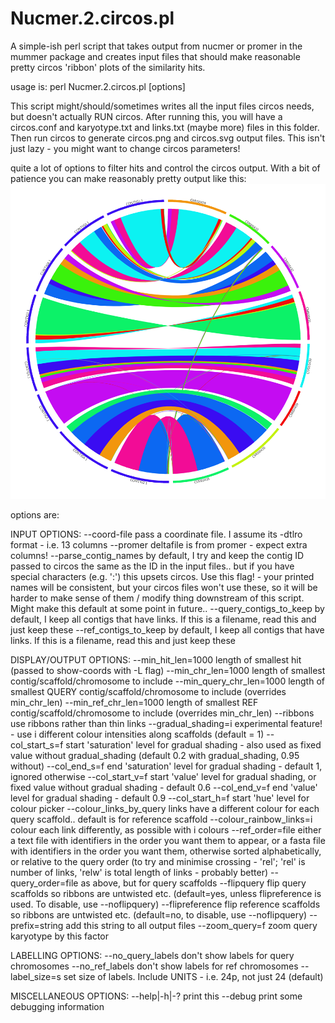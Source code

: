 # Nucmer.2.circos.pl

A simple-ish perl script that takes output from nucmer or promer in the mummer package and creates
input files that should make reasonable pretty circos 'ribbon' plots of the similarity hits.

usage is: perl Nucmer.2.circos.pl [options] <deltafile>

This script might/should/sometimes writes all the input files circos needs, but doesn't actually RUN circos. After running this, you will have a circos.conf and karyotype.txt and links.txt (maybe more) files in this folder. Then run circos to generate circos.png and circos.svg output files. This isn't just lazy - you might want to change circos parameters!

quite a lot of options to filter hits and control the circos output. With a bit of patience you can make reasonably pretty output like this:
![example plot](circos_example.png)

options are:

INPUT OPTIONS:
	--coord-file	pass a coordinate file. I assume its -dtlro format - i.e. 13 columns
	--promer	deltafile is from promer - expect extra columns!
	--parse_contig_names	by default, I try and keep the contig ID passed to circos the same as the ID in the input files.. but if you have special characters (e.g. ':') this upsets circos. Use this flag! - your printed names will be consistent, but your circos files won't use these, so it will  be harder to make sense of them / modify thing downstream of this script. Might make this default at some point in future..
	--query_contigs_to_keep	by default, I keep all contigs that have links. If this is a filename, read this and just keep these
	--ref_contigs_to_keep	by default, I keep all contigs that have links. If this is a filename, read this and just keep these

DISPLAY/OUTPUT OPTIONS:
	--min_hit_len=1000	length of smallest hit (passed to show-coords with -L flag)
	--min_chr_len=1000	length of smallest contig/scaffold/chromosome to include
	--min_query_chr_len=1000	length of smallest QUERY contig/scaffold/chromosome to include (overrides min_chr_len)
	--min_ref_chr_len=1000	length of smallest REF contig/scaffold/chromosome to include (overrides min_chr_len)
	--ribbons	use ribbons rather than thin links
	--gradual_shading=i	experimental feature! - use i different colour intensities along scaffolds (default = 1)
	--col_start_s=f	start 'saturation' level for gradual shading - also used as fixed value without gradual_shading (default 0.2 with gradual_shading, 0.95 without)
	--col_end_s=f	end 'saturation' level for gradual shading - default 1, ignored otherwise
	--col_start_v=f	start 'value' level for gradual shading, or fixed value without gradual shading - default 0.6
	--col_end_v=f	end 'value' level for gradual shading - default 0.9
	--col_start_h=f	start 'hue' level for colour picker
	--colour_links_by_query	links have a different colour for each query scaffold.. default is for reference scaffold
	--colour_rainbow_links=i	colour each link differently, as possible with i colours
	--ref_order=file	either a text file with identifiers in the order you want them to appear, or a fasta file with identifiers in the order you want them, otherwise sorted alphabetically, or relative to the query order (to try and minimise crossing - 'rel'; 'rel' is number of links, 'relw' is total length of links - probably better)
	--query_order=file	as above, but for query scaffolds
	--flipquery	flip query scaffolds so ribbons are untwisted etc. (default=yes, unless flipreference is used. To disable, use --noflipquery)
	--flipreference	flip reference scaffolds so ribbons are untwisted etc. (default=no, to disable, use --noflipquery)
	--prefix=string	add this string to all output files
	--zoom_query=f	zoom query karyotype by this factor

LABELLING OPTIONS:
	--no_query_labels	don't show labels for query chromosomes
	--no_ref_labels	don't show  labels for ref chromosomes
	--label_size=s	set size of labels. Include UNITS - i.e. 24p, not just 24 (default)

MISCELLANEOUS OPTIONS:
	--help|-h|-?	print this      --debug	print some debugging information


